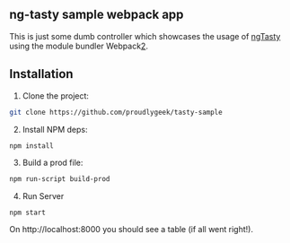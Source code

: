 ng-tasty sample webpack app
---------------------------

This is just some dumb controller which showcases the usage of [ngTasty][1]
using the module bundler Webpack[2].

Installation
------------

1. Clone the project:

```bash
git clone https://github.com/proudlygeek/tasty-sample
```

2. Install NPM deps:
```bash
npm install
```

3. Build a prod file:
```bash
npm run-script build-prod
```

4. Run Server
```
npm start
```

On http://localhost:8000 you should see a table (if all went right!).

[1]: https://github.com/Zizzamia/ng-tasty
[2]: http://webpack.github.io
